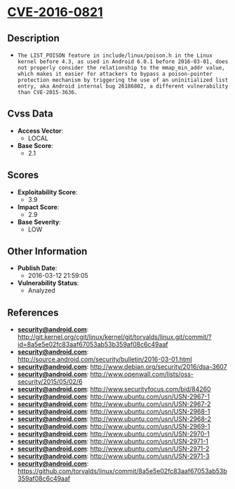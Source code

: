 
# [CVE-2016-0821](http://git.kernel.org/cgit/linux/kernel/git/torvalds/linux.git/commit/?id=8a5e5e02fc83aaf67053ab53b359af08c6c49aaf)

## Description

- `The LIST_POISON feature in include/linux/poison.h in the Linux kernel before 4.3, as used in Android 6.0.1 before 2016-03-01, does not properly consider the relationship to the mmap_min_addr value, which makes it easier for attackers to bypass a poison-pointer protection mechanism by triggering the use of an uninitialized list entry, aka Android internal bug 26186802, a different vulnerability than CVE-2015-3636.`

## Cvss Data

- **Access Vector**:
  - LOCAL
- **Base Score**:
  - 2.1

## Scores

- **Exploitability Score**:
  - 3.9
- **Impact Score**:
  - 2.9
- **Base Severity**:
  - LOW

## Other Information

- **Publish Date**:
  - 2016-03-12 21:59:05
- **Vulnerability Status**:
  - Analyzed

## References

- **security@android.com**: http://git.kernel.org/cgit/linux/kernel/git/torvalds/linux.git/commit/?id=8a5e5e02fc83aaf67053ab53b359af08c6c49aaf
- **security@android.com**: http://source.android.com/security/bulletin/2016-03-01.html
- **security@android.com**: http://www.debian.org/security/2016/dsa-3607
- **security@android.com**: http://www.openwall.com/lists/oss-security/2015/05/02/6
- **security@android.com**: http://www.securityfocus.com/bid/84260
- **security@android.com**: http://www.ubuntu.com/usn/USN-2967-1
- **security@android.com**: http://www.ubuntu.com/usn/USN-2967-2
- **security@android.com**: http://www.ubuntu.com/usn/USN-2968-1
- **security@android.com**: http://www.ubuntu.com/usn/USN-2968-2
- **security@android.com**: http://www.ubuntu.com/usn/USN-2969-1
- **security@android.com**: http://www.ubuntu.com/usn/USN-2970-1
- **security@android.com**: http://www.ubuntu.com/usn/USN-2971-1
- **security@android.com**: http://www.ubuntu.com/usn/USN-2971-2
- **security@android.com**: http://www.ubuntu.com/usn/USN-2971-3
- **security@android.com**: https://github.com/torvalds/linux/commit/8a5e5e02fc83aaf67053ab53b359af08c6c49aaf
